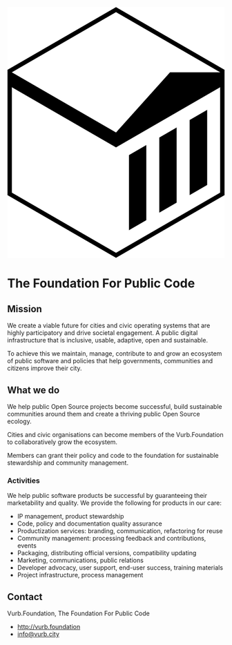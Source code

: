 <img src="brand-assets/vurb-foundation-logo.svg">

# The Foundation For Public Code

## Mission

We create a viable future for cities and civic operating systems that are highly participatory and drive societal engagement. A public digital infrastructure that is inclusive, usable, adaptive, open and sustainable.

To achieve this we maintain, manage, contribute to and grow an ecosystem of public software and policies that help governments, communities and citizens improve their city.

## What we do

We help public Open Source projects become successful, build sustainable communities around them and create a thriving public Open Source ecology.

Cities and civic organisations can become members of the Vurb.Foundation to collaboratively grow the ecosystem.

Members can grant their policy and code to the foundation for sustainable stewardship and community management.

### Activities

We help public software products be successful by guaranteeing their marketability and quality. We provide the following for products in our care:

* IP management, product stewardship
* Code, policy and documentation quality assurance
* Productization services: branding, communication, refactoring for reuse
* Community management: processing feedback and contributions, events
* Packaging, distributing official versions, compatibility updating
* Marketing, communications, public relations
* Developer advocacy, user support, end-user success, training materials
* Project infrastructure, process management

## Contact

Vurb.Foundation, The Foundation For Public Code

* http://vurb.foundation
* [info@vurb.city](info@vurb.city )